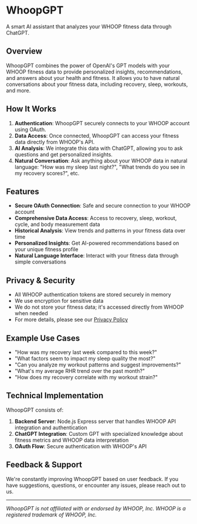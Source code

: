 # WhoopGPT

A smart AI assistant that analyzes your WHOOP fitness data through ChatGPT.

## Overview

WhoopGPT combines the power of OpenAI's GPT models with your WHOOP fitness data to provide personalized insights, recommendations, and answers about your health and fitness. It allows you to have natural conversations about your fitness data, including recovery, sleep, workouts, and more.

## How It Works

1. **Authentication**: WhoopGPT securely connects to your WHOOP account using OAuth.
2. **Data Access**: Once connected, WhoopGPT can access your fitness data directly from WHOOP's API.
3. **AI Analysis**: We integrate this data with ChatGPT, allowing you to ask questions and get personalized insights.
4. **Natural Conversation**: Ask anything about your WHOOP data in natural language: "How was my sleep last night?", "What trends do you see in my recovery scores?", etc.

## Features

- **Secure OAuth Connection**: Safe and secure connection to your WHOOP account
- **Comprehensive Data Access**: Access to recovery, sleep, workout, cycle, and body measurement data
- **Historical Analysis**: View trends and patterns in your fitness data over time
- **Personalized Insights**: Get AI-powered recommendations based on your unique fitness profile
- **Natural Language Interface**: Interact with your fitness data through simple conversations

## Privacy & Security

- All WHOOP authentication tokens are stored securely in memory
- We use encryption for sensitive data
- We do not store your fitness data; it's accessed directly from WHOOP when needed
- For more details, please see our [Privacy Policy](/src/public/privacy-policy.html)

## Example Use Cases

- "How was my recovery last week compared to this week?"
- "What factors seem to impact my sleep quality the most?"
- "Can you analyze my workout patterns and suggest improvements?"
- "What's my average RHR trend over the past month?"
- "How does my recovery correlate with my workout strain?"

## Technical Implementation

WhoopGPT consists of:

1. **Backend Server**: Node.js Express server that handles WHOOP API integration and authentication
2. **ChatGPT Integration**: Custom GPT with specialized knowledge about fitness metrics and WHOOP data interpretation
3. **OAuth Flow**: Secure authentication with WHOOP's API

## Feedback & Support

We're constantly improving WhoopGPT based on user feedback. If you have suggestions, questions, or encounter any issues, please reach out to us.

---

*WhoopGPT is not affiliated with or endorsed by WHOOP, Inc. WHOOP is a registered trademark of WHOOP, Inc.* 
